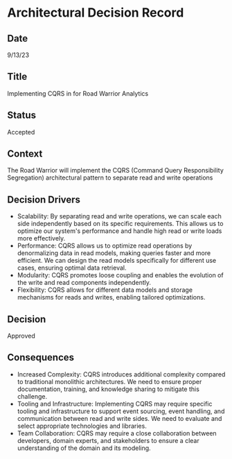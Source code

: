 # Architectural Decision Record
## Date
9/13/23 

## Title
Implementing CQRS in for Road Warrior Analytics 

## Status
Accepted

## Context 
The Road Warrior will implement the CQRS (Command Query Responsibility Segregation) architectural pattern to separate read and write operations

## Decision Drivers
- Scalability: By separating read and write operations, we can scale each side independently based on its specific requirements. This allows us to optimize our system's performance and handle high read or write loads more effectively. 
- Performance: CQRS allows us to optimize read operations by denormalizing data in read models, making queries faster and more efficient. We can design the read models specifically for different use cases, ensuring optimal data retrieval. 
- Modularity: CQRS promotes loose coupling and enables the evolution of the write and read components independently. 
- Flexibility: CQRS allows for different data models and storage mechanisms for reads and writes, enabling tailored optimizations.

## Decision
Approved

## Consequences
- Increased Complexity: CQRS introduces additional complexity compared to traditional monolithic architectures. We need to ensure proper documentation, training, and knowledge sharing to mitigate this challenge. 
- Tooling and Infrastructure: Implementing CQRS may require specific tooling and infrastructure to support event sourcing, event handling, and communication between read and write sides. We need to evaluate and select appropriate technologies and libraries. 
- Team Collaboration: CQRS may require a close collaboration between developers, domain experts, and stakeholders to ensure a clear understanding of the domain and its modeling. 
